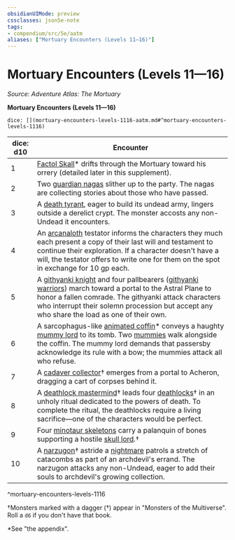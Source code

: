```yaml
---
obsidianUIMode: preview
cssclasses: json5e-note
tags:
- compendium/src/5e/aatm
aliases: ["Mortuary Encounters (Levels 11—16)"]
---
```

# Mortuary Encounters (Levels 11—16)
*Source: Adventure Atlas: The Mortuary* 

**Mortuary Encounters (Levels 11—16)**

`dice: [](mortuary-encounters-levels-1116-aatm.md#^mortuary-encounters-levels-1116)`

| dice: d10 | Encounter |
|-----------|-----------|
| 1 | [Factol Skall](/Systems/5e/bestiary/undead/factol-skall-aatm.md)* drifts through the Mortuary toward his orrery (detailed later in this supplement). |
| 2 | Two [guardian nagas](/Systems/5e/bestiary/monstrosity/guardian-naga.md) slither up to the party. The nagas are collecting stories about those who have passed. |
| 3 | A [death tyrant](/Systems/5e/bestiary/undead/death-tyrant.md), eager to build its undead army, lingers outside a derelict crypt. The monster accosts any non-Undead it encounters. |
| 4 | An [arcanaloth](/Systems/5e/bestiary/fiend/arcanaloth.md) testator informs the characters they much each present a copy of their last will and testament to continue their exploration. If a character doesn't have a will, the testator offers to write one for them on the spot in exchange for 10 gp each. |
| 5 | A [githyanki knight](/Systems/5e/bestiary/humanoid/githyanki-knight.md) and four pallbearers ([githyanki warriors](/Systems/5e/bestiary/humanoid/githyanki-warrior.md)) march toward a portal to the Astral Plane to honor a fallen comrade. The githyanki attack characters who interrupt their solemn procession but accept any who share the load as one of their own. |
| 6 | A sarcophagus-like [animated coffin](/Systems/5e/bestiary/construct/animated-coffin-aatm.md)* conveys a haughty [mummy lord](/Systems/5e/bestiary/undead/mummy-lord.md) to its tomb. Two [mummies](/Systems/5e/bestiary/undead/mummy.md) walk alongside the coffin. The mummy lord demands that passersby acknowledge its rule with a bow; the mummies attack all who refuse. |
| 7 | A [cadaver collector](/Systems/5e/bestiary/construct/cadaver-collector-mpmm.md)† emerges from a portal to Acheron, dragging a cart of corpses behind it. |
| 8 | A [deathlock mastermind](/Systems/5e/bestiary/undead/deathlock-mastermind-mpmm.md)† leads four [deathlocks](/Systems/5e/bestiary/undead/deathlock-mpmm.md)† in an unholy ritual dedicated to the powers of death. To complete the ritual, the deathlocks require a living sacrifice—one of the characters would be perfect. |
| 9 | Four [minotaur skeletons](/Systems/5e/bestiary/undead/minotaur-skeleton.md) carry a palanquin of bones supporting a hostile [skull lord](/Systems/5e/bestiary/undead/skull-lord-mpmm.md).† |
| 10 | A [narzugon](/Systems/5e/bestiary/fiend/narzugon-mpmm.md)† astride a [nightmare](/Systems/5e/bestiary/fiend/nightmare.md) patrols a stretch of catacombs as part of an archdevil's errand. The narzugon attacks any non-Undead, eager to add their souls to archdevil's growing collection. |
^mortuary-encounters-levels-1116

†Monsters marked with a dagger (†) appear in "Monsters of the Multiverse". Roll a `d6` if you don't have that book.

*See "the appendix".